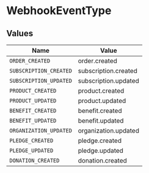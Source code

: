 # WebhookEventType


## Values

| Name                   | Value                  |
| ---------------------- | ---------------------- |
| `ORDER_CREATED`        | order.created          |
| `SUBSCRIPTION_CREATED` | subscription.created   |
| `SUBSCRIPTION_UPDATED` | subscription.updated   |
| `PRODUCT_CREATED`      | product.created        |
| `PRODUCT_UPDATED`      | product.updated        |
| `BENEFIT_CREATED`      | benefit.created        |
| `BENEFIT_UPDATED`      | benefit.updated        |
| `ORGANIZATION_UPDATED` | organization.updated   |
| `PLEDGE_CREATED`       | pledge.created         |
| `PLEDGE_UPDATED`       | pledge.updated         |
| `DONATION_CREATED`     | donation.created       |
